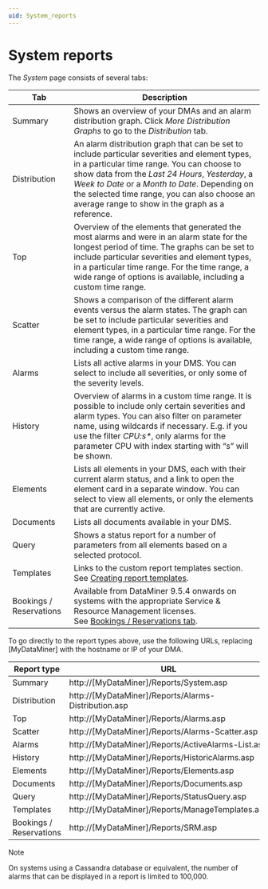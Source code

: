 ```yaml
---
uid: System_reports
---
```


# System reports

The *System* page consists of several tabs:

| Tab                     | Description                                                                                                                                                                                                                                                                                                                                                                                                                                                                       |
|-------------------------|-----------------------------------------------------------------------------------------------------------------------------------------------------------------------------------------------------------------------------------------------------------------------------------------------------------------------------------------------------------------------------------------------------------------------------------------------------------------------------------|
| Summary                 | Shows an overview of your DMAs and an alarm distribution graph. Click *More Distribution Graphs* to go to the *Distribution* tab.                                                                                                                                                                                                                                                                                   |
| Distribution            | An alarm distribution graph that can be set to include particular severities and element types, in a particular time range. You can choose to show data from the *Last 24 Hours*, *Yesterday*, a *Week to Date* or a *Month to Date*. Depending on the selected time range, you can also choose an average range to show in the graph as a reference. |
| Top                     | Overview of the elements that generated the most alarms and were in an alarm state for the longest period of time. The graphs can be set to include particular severities and element types, in a particular time range. For the time range, a wide range of options is available, including a custom time range.                                                                                                                                                                 |
| Scatter                 | Shows a comparison of the different alarm events versus the alarm states. The graph can be set to include particular severities and element types, in a particular time range. For the time range, a wide range of options is available, including a custom time range.                                                                                                                                                                                                           |
| Alarms                  | Lists all active alarms in your DMS. You can select to include all severities, or only some of the severity levels.                                                                                                                                                                                                                                                                                                                                                               |
| History                 | Overview of alarms in a custom time range. It is possible to include only certain severities and alarm types. You can also filter on parameter name, using wildcards if necessary. E.g. if you use the filter *CPU:s\**, only alarms for the parameter CPU with index starting with “s” will be shown.                                                                                                                                                 |
| Elements                | Lists all elements in your DMS, each with their current alarm status, and a link to open the element card in a separate window. You can select to view all elements, or only the elements that are currently active.                                                                                                                                                                                                                                                              |
| Documents               | Lists all documents available in your DMS.                                                                                                                                                                                                                                                                                                                                                                                                                                        |
| Query                   | Shows a status report for a number of parameters from all elements based on a selected protocol.                                                                                                                                                                                                                                                                                                                                                                                  |
| Templates               | Links to the custom report templates section. See [Creating report templates](xref:Creating_report_templates).                                                                                                                                                                                                                                                                                                                                                                      |
| Bookings / Reservations | Available from DataMiner 9.5.4 onwards on systems with the appropriate Service & Resource Management licenses.<br> See [Bookings / Reservations tab](xref:Bookings_Reservations_tab#bookings--reservations-tab).                                                                                                                                                                                                                                                             |

To go directly to the report types above, use the following URLs, replacing \[MyDataMiner\] with the hostname or IP of your DMA.

| Report type             | URL                                                    |
|-------------------------|--------------------------------------------------------|
| Summary                 | http://\[MyDataMiner\]/Reports/System.asp              |
| Distribution            | http://\[MyDataMiner\]/Reports/Alarms-Distribution.asp |
| Top                     | http://\[MyDataMiner\]/Reports/Alarms.asp              |
| Scatter                 | http://\[MyDataMiner\]/Reports/Alarms-Scatter.asp      |
| Alarms                  | http://\[MyDataMiner\]/Reports/ActiveAlarms-List.asp   |
| History                 | http://\[MyDataMiner\]/Reports/HistoricAlarms.asp      |
| Elements                | http://\[MyDataMiner\]/Reports/Elements.asp            |
| Documents               | http://\[MyDataMiner\]/Reports/Documents.asp           |
| Query                   | http://\[MyDataMiner\]/Reports/StatusQuery.asp         |
| Templates               | http://\[MyDataMiner\]/Reports/ManageTemplates.asp     |
| Bookings / Reservations | http://\[MyDataMiner\]/Reports/SRM.asp                 |

> [!NOTE]
> On systems using a Cassandra database or equivalent, the number of alarms that can be displayed in a report is limited to 100,000.
